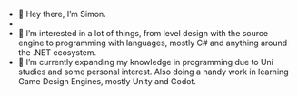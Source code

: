 - 👋 Hey there, I’m Simon.
- 
- 👀 I’m interested in a lot of things, from level design with the source engine to programming with languages, mostly C# and anything around the .NET ecosystem.
- 🌱 I’m currently expanding my knowledge in programming due to Uni studies and some personal interest. Also doing a handy work in learning Game Design Engines, mostly Unity and Godot.

<!---
Co-Shadow/Co-Shadow is a ✨ special ✨ repository because its `README.md` (this file) appears on your GitHub profile.
You can click the Preview link to take a look at your changes.
--->

